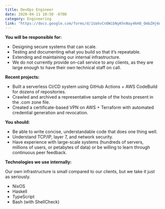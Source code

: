 ```yaml
---
title: DevOps Engineer
date: 2020-04-11 10:50 -0700
category: Engineering
link: "https://docs.google.com/forms/d/1UahvCnOWibNyKhnNay4kH8_OmbZHj6ngURW8BpvikGE/"
---
```


**You will be responsible for:**

- Designing secure systems that can scale.
- Testing and documenting what you build so that it’s repeatable.
- Extending and maintaining our internal infrastructure.
- We do not currently provide on-call service to any clients, as they are large enough to have their own technical staff on call.

**Recent projects:**

- Built a serverless CI/CD system using GitHub Actions + AWS CodeBuild for dozens of repositories.
- Crawled and archived a representative sample of the hosts present in the .com zone file.
- Created a certificate-based VPN on AWS + Terraform with automated credential generation and revocation.

**You should:**

- Be able to write concise, understandable code that does one thing well.
- Understand TCP/IP, layer 7, and network security.
- Have experience with large-scale systems (hundreds of servers, millions of users, or petabytes of data) or be willing to learn through continuous peer feedback.

**Technologies we use internally:**

Our own infrastructure is small compared to our clients, but we take it just as seriously.

- NixOS
- Haskell
- TypeScript
- Bash (with ShellCheck)

